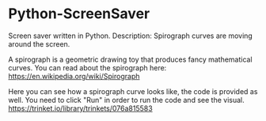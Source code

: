 # Python-ScreenSaver
Screen saver written in Python.
Description: Spirograph curves are moving around the screen.

A spirograph is a geometric drawing toy that produces fancy mathematical curves. 
You can read about the spirograph here: https://en.wikipedia.org/wiki/Spirograph

Here you can see how a spirograph curve looks like, the code is provided as well.
You need to click "Run" in order to run the code and see the visual.
https://trinket.io/library/trinkets/076a815583
